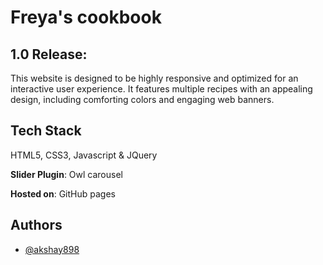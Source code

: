 
# Freya's cookbook

## 1.0 Release:
This website is designed to be highly responsive and optimized for an interactive user experience. It features multiple recipes with an appealing design, including comforting colors and engaging web banners.

## Tech Stack

 HTML5, CSS3, Javascript & JQuery

**Slider Plugin**: Owl carousel

**Hosted on**: GitHub pages


## Authors

- [@akshay898](https://github.com/akshay898)

